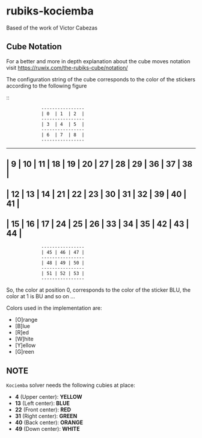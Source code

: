 # rubiks-kociemba
Based of the work of Victor Cabezas

Cube Notation
-------------

For a better and more in depth explanation about the cube moves notation visit https://ruwix.com/the-rubiks-cube/notation/

The configuration string of the cube corresponds to the color of the stickers according to the following figure

::

                 ----------------
                 | 0  | 1  | 2  |
                 ----------------
                 | 3  | 4  | 5  |
                 ----------------
                 | 6  | 7  | 8  |
                 ----------------
  -------------------------------------------------------------
  | 9  | 10 | 11 | 18 | 19 | 20 | 27 | 28 | 29 | 36 | 37 | 38 |
  -------------------------------------------------------------
  | 12 | 13 | 14 | 21 | 22 | 23 | 30 | 31 | 32 | 39 | 40 | 41 |
  -------------------------------------------------------------
  | 15 | 16 | 17 | 24 | 25 | 26 | 33 | 34 | 35 | 42 | 43 | 44 |
  -------------------------------------------------------------
                 ----------------
                 | 45 | 46 | 47 |
                 ----------------
                 | 48 | 49 | 50 |
                 ----------------
                 | 51 | 52 | 53 |
                 ----------------

So, the color at position 0, corresponds to the color of the sticker BLU, the color at 1 is BU and so on ...

Colors used in the implementation are:

-  [O]range
-  [B]lue
-  [R]ed
-  [W]hite
-  [Y]ellow
-  [G]reen

NOTE
----

``Kociemba`` solver needs the following cubies at place:

-   **4** (Upper center): **YELLOW**
-   **13** (Left center): **BLUE**
-   **22** (Front center): **RED**
-   **31** (Right center): **GREEN**
-   **40** (Back center): **ORANGE**
-   **49** (Down center): **WHITE**
